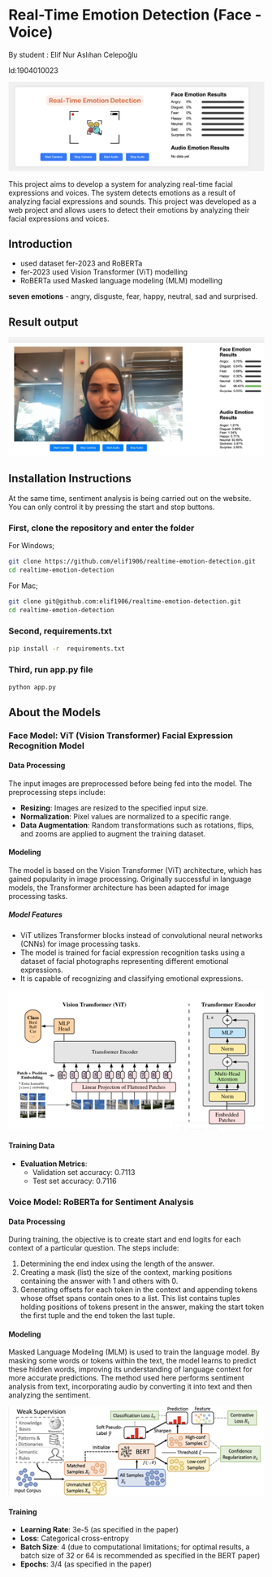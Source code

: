 # Real-Time Emotion Detection (Face - Voice)

By student : Elif Nur Aslıhan Celepoğlu

Id:1904010023

![Vision Transformer Model](image.png)



This project aims to develop a system for analyzing real-time facial expressions and voices. The system detects emotions as a result of analyzing facial expressions and sounds. 
This project was developed as a web project and allows users to detect their emotions by analyzing their facial expressions and voices.

## Introduction

- used dataset fer-2023 and RoBERTa
- fer-2023 used Vision Transformer (ViT) modelling
- RoBERTa used Masked language modeling (MLM) modelling

**seven emotions** - angry, disguste, fear, happy, neutral, sad and surprised.

## Result output 
![Vision Transformer Model](result.png)

## Installation Instructions

At the same time, sentiment analysis is being carried out on the website. You can only control it by pressing the start and stop buttons.

### First, clone the repository and enter the folder

For Windows;
```bash
git clone https://github.com/elif1906/realtime-emotion-detection.git
cd realtime-emotion-detection
```
 For Mac;
 ```bash
git clone git@github.com:elif1906/realtime-emotion-detection.git
cd realtime-emotion-detection
```
### Second, requirements.txt


```bash
pip install -r  requirements.txt
```

### Third, run app.py file
```bash
python app.py
```

## About the Models

### Face Model: ViT (Vision Transformer) Facial Expression Recognition Model

#### Data Processing
The input images are preprocessed before being fed into the model. The preprocessing steps include:

- **Resizing**: Images are resized to the specified input size.
- **Normalization**: Pixel values are normalized to a specific range.
- **Data Augmentation**: Random transformations such as rotations, flips, and zooms are applied to augment the training dataset.

#### Modeling
The model is based on the Vision Transformer (ViT) architecture, which has gained popularity in image processing. Originally successful in language models, the Transformer architecture has been adapted for image processing tasks.

##### Model Features
- ViT utilizes Transformer blocks instead of convolutional neural networks (CNNs) for image processing tasks.
- The model is trained for facial expression recognition tasks using a dataset of facial photographs representing different emotional expressions.
- It is capable of recognizing and classifying emotional expressions.

![Vision Transformer Model](vit.png)

#### Training Data
- **Evaluation Metrics**:
  - Validation set accuracy: 0.7113
  - Test set accuracy: 0.7116

### Voice Model: RoBERTa for Sentiment Analysis

#### Data Processing
During training, the objective is to create start and end logits for each context of a particular question. The steps include:

1. Determining the end index using the length of the answer.
2. Creating a mask (list) the size of the context, marking positions containing the answer with 1 and others with 0.
3. Generating offsets for each token in the context and appending tokens whose offset spans contain ones to a list. This list contains tuples holding positions of tokens present in the answer, making the start token the first tuple and the end token the last tuple.

#### Modeling
Masked Language Modeling (MLM) is used to train the language model. By masking some words or tokens within the text, the model learns to predict these hidden words, improving its understanding of language context for more accurate predictions. The method used here performs sentiment analysis from text, incorporating audio by converting it into text and then analyzing the sentiment.

![Masked Language Modeling](mlm.png)

#### Training
- **Learning Rate**: 3e-5 (as specified in the paper)
- **Loss**: Categorical cross-entropy
- **Batch Size**: 4 (due to computational limitations; for optimal results, a batch size of 32 or 64 is recommended as specified in the BERT paper)
- **Epochs**: 3/4 (as specified in the paper)






